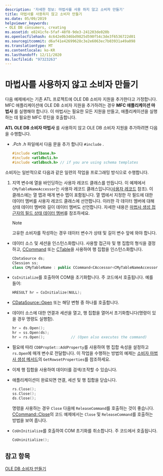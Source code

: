 ```yaml
---
description: '자세한 정보: 마법사를 사용 하지 않고 소비자 만들기'
title: 마법사를 사용하지 않고 소비자 만들기
ms.date: 05/09/2019
helpviewer_keywords:
- OLE DB consumers, creating
ms.assetid: e8241cfe-5faf-48f8-9de3-241203de020b
ms.openlocfilehash: 4c642e0b346bd9825d590f54c3de3f6536722d01
ms.sourcegitcommit: d6af41e42699628c3e2e6063ec7b03931a49a098
ms.translationtype: MT
ms.contentlocale: ko-KR
ms.lasthandoff: 12/11/2020
ms.locfileid: "97323263"
---
```

# <a name="creating-a-consumer-without-using-a-wizard"></a>마법사를 사용하지 않고 소비자 만들기

다음 예제에서는 기존 ATL 프로젝트에 OLE DB 소비자 지원을 추가한다고 가정합니다. MFC 애플리케이션에 OLE DB 소비자 지원을 추가하려는 경우 **MFC 애플리케이션 마법사** 를 실행해야 합니다. 이 마법사는 필요한 모든 지원을 만들고, 애플리케이션을 실행하는 데 필요한 MFC 루틴을 호출합니다.

**ATL OLE DB 소비자 마법사** 를 사용하지 않고 OLE DB 소비자 지원을 추가하려면 다음을 수행합니다.

- *.Pch .h* 파일에서 다음 문을 추가 합니다 `#include` .

    ```cpp
    #include <atlbase.h>
    #include <atldbcli.h>
    #include <atldbsch.h> // if you are using schema templates
    ```

소비자는 일반적으로 다음과 같은 일련의 작업을 프로그래밍 방식으로 수행합니다.

1. 지역 변수에 열을 바인딩하는 사용자 레코드 클래스를 만듭니다. 이 예제에서 `CMyTableNameAccessor`는 사용자 레코드 클래스입니다([사용자 레코드](../../data/oledb/user-records.md) 참조). 이 클래스에는 열 맵과 매개 변수 맵이 포함됩니다. 열 맵에서 지정한 각 필드에 대한 데이터 멤버를 사용자 레코드 클래스에 선언합니다. 이러한 각 데이터 멤버에 대해 상태 데이터 멤버와 길이 데이터 멤버도 선언합니다. 자세한 내용은 [마법사 생성 접근자의 필드 상태 데이터 멤버](../../data/oledb/field-status-data-members-in-wizard-generated-accessors.md)를 참조하세요.

    > [!NOTE]
    > 고유한 소비자를 작성하는 경우 데이터 변수가 상태 및 길이 변수 앞에 와야 합니다.

- 데이터 소스 및 세션을 인스턴스화합니다. 사용할 접근자 및 행 집합의 형식을 결정하고, [CCommand](../../data/oledb/ccommand-class.md) 또는 [CTable](../../data/oledb/ctable-class.md)을 사용하여 행 집합을 인스턴스화합니다.

    ```cpp
    CDataSource ds;
    CSession ss;
    class CMyTableName : public CCommand<CAccessor<CMyTableNameAccessor>>
    ```

- `CoInitialize`를 호출하여 COM을 초기화합니다. 주 코드에서 호출됩니다. 예를 들어:

    ```cpp
    HRESULT hr = CoInitialize(NULL);
    ```

- [CDataSource::Open](./cdatasource-class.md#open) 또는 해당 변형 중 하나를 호출합니다.

- 데이터 소스에 대한 연결과 세션을 열고, 행 집합을 열어서 초기화합니다(명령이 있을 경우 명령도 실행함).

    ```cpp
    hr = ds.Open();
    hr = ss.Open(ds);
    hr = rs.Open();            // (Open also executes the command)
    ```

- 필요에 따라 `CDBPropSet::AddProperty`를 사용하여 행 집합 속성을 설정하고 `rs.Open`에 매개 변수로 전달합니다. 이 작업을 수행하는 방법의 예제는 [소비자 마법사 생성 메서드](../../data/oledb/consumer-wizard-generated-methods.md)의 `GetRowsetProperties`를 참조하세요.

- 이제 행 집합을 사용하여 데이터를 검색/조작할 수 있습니다.

- 애플리케이션이 완료되면 연결, 세션 및 행 집합을 닫습니다.

    ```cpp
    rs.Close();
    ss.Close();
    ds.Close();
    ```

   명령을 사용하는 경우 `Close` 다음에 `ReleaseCommand`를 호출하는 것이 좋습니다. [CCommand::Close](./ccommand-class.md#close)의 코드 예제에서는 `Close` 및 `ReleaseCommand`를 호출하는 방법을 보여 줍니다.

- `CoUnInitialize`를 호출하여 COM 초기화를 취소합니다. 주 코드에서 호출됩니다.

    ```cpp
    CoUninitialize();
    ```

## <a name="see-also"></a>참고 항목

[OLE DB 소비자 만들기](../../data/oledb/creating-an-ole-db-consumer.md)
